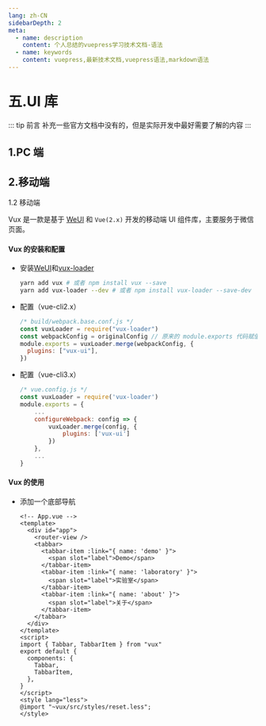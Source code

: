 ```yaml
---
lang: zh-CN
sidebarDepth: 2
meta:
  - name: description
    content: 个人总结的vuepress学习技术文档-语法
  - name: keywords
    content: vuepress,最新技术文档,vuepress语法,markdown语法
---
```


# 五.UI 库

::: tip 前言
补充一些官方文档中没有的，但是实际开发中最好需要了解的内容
:::
## 1.PC 端
## 2.移动端
1.2 移动端

Vux 是一款是基于 [WeUI](https://doc.vux.li/zh-CN/) 和 `Vue(2.x)` 开发的移动端 UI 组件库，主要服务于微信页面。

#### Vux 的安装和配置

- 安装[WeUI](https://weui.io)和[vux-loader](https://doc.vux.li/zh-CN/vux-loader/about.html)

  ```bash
  yarn add vux # 或者 npm install vux --save
  yarn add vux-loader --dev # 或者 npm install vux-loader --save-dev
  ```

- 配置（vue-cli2.x）

  ```js
  /* build/webpack.base.conf.js */
  const vuxLoader = require("vux-loader")
  const webpackConfig = originalConfig // 原来的 module.exports 代码赋值给变量 webpackConfig
  module.exports = vuxLoader.merge(webpackConfig, {
    plugins: ["vux-ui"],
  })
  ```

- 配置（vue-cli3.x）

  ```js
  /* vue.config.js */
  const vuxLoader = require('vux-loader')
  module.exports = {
      ...
      configureWebpack: config => {
          vuxLoader.merge(config, {
              plugins: ['vux-ui']
          })
      },
      ...
  }
  ```

#### Vux 的使用

- 添加一个底部导航

  ```vue
  <!-- App.vue -->
  <template>
    <div id="app">
      <router-view />
      <tabbar>
        <tabbar-item :link="{ name: 'demo' }">
          <span slot="label">Demo</span>
        </tabbar-item>
        <tabbar-item :link="{ name: 'laboratory' }">
          <span slot="label">实验室</span>
        </tabbar-item>
        <tabbar-item :link="{ name: 'about' }">
          <span slot="label">关于</span>
        </tabbar-item>
      </tabbar>
    </div>
  </template>
  <script>
  import { Tabbar, TabbarItem } from "vux"
  export default {
    components: {
      Tabbar,
      TabbarItem,
    },
  }
  </script>
  <style lang="less">
  @import "~vux/src/styles/reset.less";
  </style>
  ```
